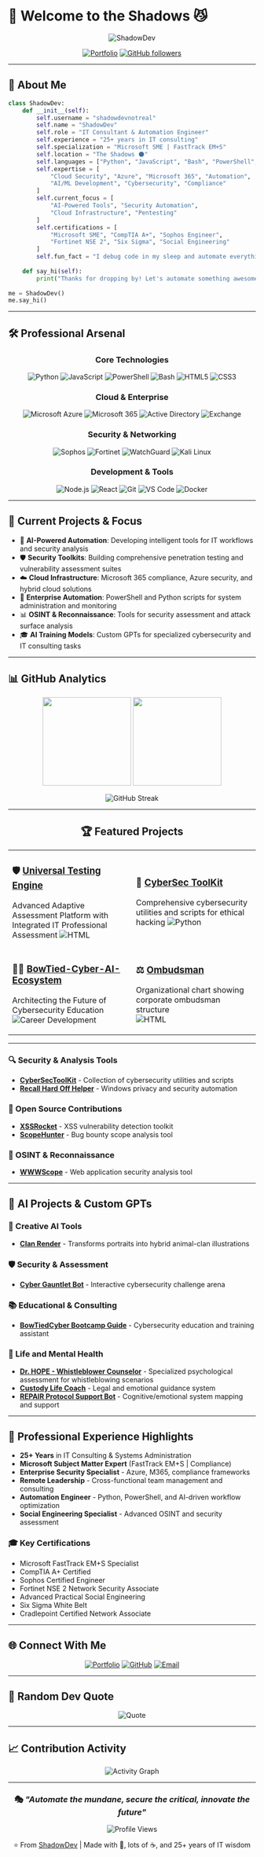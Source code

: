 # 👋 Welcome to the Shadows 😼

<div align="center">
  
  ![ShadowDev](https://readme-typing-svg.herokuapp.com/?font=Fira+Code&size=30&pause=1000&color=9d50bb&center=true&vCenter=true&width=435&lines=I'm+ShadowDev;Script+Kitty;IT+Consultant;25%2B+Years+Experience;Microsoft+SME)
  
  [![Portfolio](https://img.shields.io/badge/Portfolio-shadowdevnotreal.github.io-blueviolet?style=for-the-badge&logo=github-pages)](https://shadowdevnotreal.github.io)
  [![GitHub followers](https://img.shields.io/github/followers/shadowdevnotreal?style=for-the-badge&logo=github&color=9d50bb)](https://github.com/shadowdevnotreal)
  
</div>

---

## 🌟 About Me

```python
class ShadowDev:
    def __init__(self):
        self.username = "shadowdevnotreal"
        self.name = "ShadowDev"
        self.role = "IT Consultant & Automation Engineer"
        self.experience = "25+ years in IT consulting"
        self.specialization = "Microsoft SME | FastTrack EM+S"
        self.location = "The Shadows 🌑"
        self.languages = ["Python", "JavaScript", "Bash", "PowerShell", "HTML/CSS"]
        self.expertise = [
            "Cloud Security", "Azure", "Microsoft 365", "Automation",
            "AI/ML Development", "Cybersecurity", "Compliance"
        ]
        self.current_focus = [
            "AI-Powered Tools", "Security Automation", 
            "Cloud Infrastructure", "Pentesting"
        ]
        self.certifications = [
            "Microsoft SME", "CompTIA A+", "Sophos Engineer",
            "Fortinet NSE 2", "Six Sigma", "Social Engineering"
        ]
        self.fun_fact = "I debug code in my sleep and automate everything 😴"
    
    def say_hi(self):
        print("Thanks for dropping by! Let's automate something awesome together 🚀")
        
me = ShadowDev()
me.say_hi()
```

---

## 🛠️ Professional Arsenal

<div align="center">

### Core Technologies
![Python](https://img.shields.io/badge/Python-3776AB?style=for-the-badge&logo=python&logoColor=white)
![JavaScript](https://img.shields.io/badge/JavaScript-F7DF1E?style=for-the-badge&logo=javascript&logoColor=black)
![PowerShell](https://img.shields.io/badge/PowerShell-5391FE?style=for-the-badge&logo=powershell&logoColor=white)
![Bash](https://img.shields.io/badge/Bash-4EAA25?style=for-the-badge&logo=gnu-bash&logoColor=white)
![HTML5](https://img.shields.io/badge/HTML5-E34F26?style=for-the-badge&logo=html5&logoColor=white)
![CSS3](https://img.shields.io/badge/CSS3-1572B6?style=for-the-badge&logo=css3&logoColor=white)

### Cloud & Enterprise
![Microsoft Azure](https://img.shields.io/badge/Microsoft_Azure-0089D0?style=for-the-badge&logo=microsoft-azure&logoColor=white)
![Microsoft 365](https://img.shields.io/badge/Microsoft_365-D83B01?style=for-the-badge&logo=microsoft-office&logoColor=white)
![Active Directory](https://img.shields.io/badge/Active_Directory-0078D4?style=for-the-badge&logo=microsoft&logoColor=white)
![Exchange](https://img.shields.io/badge/Exchange-0078D4?style=for-the-badge&logo=microsoft-exchange&logoColor=white)

### Security & Networking
![Sophos](https://img.shields.io/badge/Sophos-0066B2?style=for-the-badge&logo=sophos&logoColor=white)
![Fortinet](https://img.shields.io/badge/Fortinet-EE3124?style=for-the-badge&logo=fortinet&logoColor=white)
![WatchGuard](https://img.shields.io/badge/WatchGuard-FF6600?style=for-the-badge&logoColor=white)
![Kali Linux](https://img.shields.io/badge/Kali_Linux-557C94?style=for-the-badge&logo=kali-linux&logoColor=white)

### Development & Tools
![Node.js](https://img.shields.io/badge/Node.js-339933?style=for-the-badge&logo=node.js&logoColor=white)
![React](https://img.shields.io/badge/React-61DAFB?style=for-the-badge&logo=react&logoColor=black)
![Git](https://img.shields.io/badge/Git-F05032?style=for-the-badge&logo=git&logoColor=white)
![VS Code](https://img.shields.io/badge/VS_Code-007ACC?style=for-the-badge&logo=visual-studio-code&logoColor=white)
![Docker](https://img.shields.io/badge/Docker-2496ED?style=for-the-badge&logo=docker&logoColor=white)

</div>

---

## 🎯 Current Projects & Focus

- 🤖 **AI-Powered Automation**: Developing intelligent tools for IT workflows and security analysis
- 🛡️ **Security Toolkits**: Building comprehensive penetration testing and vulnerability assessment suites
- ☁️ **Cloud Infrastructure**: Microsoft 365 compliance, Azure security, and hybrid cloud solutions
- 🔧 **Enterprise Automation**: PowerShell and Python scripts for system administration and monitoring
- 📊 **OSINT & Reconnaissance**: Tools for security assessment and attack surface analysis
- 🎓 **AI Training Models**: Custom GPTs for specialized cybersecurity and IT consulting tasks

---

## 📊 GitHub Analytics

<div align="center">
  
  <img height="180em" src="https://github-readme-stats.vercel.app/api?username=shadowdevnotreal&show_icons=true&theme=tokyonight&include_all_commits=true&count_private=true&hide_border=true"/>
  <img height="180em" src="https://github-readme-stats.vercel.app/api/top-langs/?username=shadowdevnotreal&layout=compact&theme=tokyonight&hide_border=true&langs_count=8"/>
  
</div>

<div align="center">
  
  ![GitHub Streak](https://github-readme-streak-stats.herokuapp.com/?user=shadowdevnotreal&theme=tokyonight&hide_border=true)
  
</div>

---

<div align="center">

## 🏆 Featured Projects

<table>
<tr>
<td width="50%">

### 🛡️ [Universal Testing Engine](https://github.com/shadowdevnotreal/Universal-Testing-Engine)
Advanced Adaptive Assessment Platform with Integrated IT Professional Assessment
![HTML](https://img.shields.io/badge/-HTML-E34F26?style=flat-square&logo=html5&logoColor=white)

</td>
<td width="50%">

### 🔧 [CyberSec ToolKit](https://github.com/shadowdevnotreal/CyberSecToolKit)  
Comprehensive cybersecurity utilities and scripts for ethical hacking
![Python](https://img.shields.io/badge/-Python-3776AB?style=flat-square&logo=python&logoColor=white)

</td>
</tr>
<tr>
<td width="50%">

### 🧑‍🎓 [BowTied-Cyber-AI-Ecosystem](https://github.com/shadowdevnotreal/BowTied-Cyber-AI-Ecosystem)
Architecting the Future of Cybersecurity Education
![Career Development](https://img.shields.io/badge/Career-Development-4ecdc4?style=flat-square&logo=trending-up&logoColor=white)

</td>
<td width="50%">

### ⚖️ [Ombudsman](https://github.com/shadowdevnotreal/ombudsman)
Organizational chart showing corporate ombudsman structure  
![HTML](https://img.shields.io/badge/-HTML-E34F26?style=flat-square&logo=html5&logoColor=white)

</td>
</tr>
</table>

</div>


---

### 🔍 Security & Analysis Tools
- **[CyberSecToolKit](https://github.com/shadowdevnotreal/CyberSecToolKit)** - Collection of cybersecurity utilities and scripts
- **[Recall Hard Off Helper](https://github.com/shadowdevnotreal/Recall-Hard-Off-Helper)** - Windows privacy and security automation

### 🤝 Open Source Contributions
- **[XSSRocket](https://github.com/shadowdevnotreal/XSSRocket)** - XSS vulnerability detection toolkit
- **[ScopeHunter](https://github.com/blackhatethicalhacking/ScopeHunter)** - Bug bounty scope analysis tool

### 📡 OSINT & Reconnaissance  
- **[WWWScope](https://github.com/shadowdevnotreal/WWWScope)** - Web application security analysis tool

---

## 🤖 AI Projects & Custom GPTs

### 🎨 Creative AI Tools
- **[Clan Render](https://chatgpt.com/g/g-68ac0cbf9a9c8191be631440c2a3cfe8-clan-render)** - Transforms portraits into hybrid animal-clan illustrations

### 🛡️ Security & Assessment
- **[Cyber Gauntlet Bot](https://chatgpt.com/g/g-681f26522b2081919a4e8750aaa11fb5-cyber-gauntlet-bot)** - Interactive cybersecurity challenge arena

### 📚 Educational & Consulting
- **[BowTiedCyber Bootcamp Guide](https://chatgpt.com/g/g-6833c1ec235881919ce84a0356c201f3-bowtiedcyber-bootcamp-guide)** - Cybersecurity education and training assistant

### 💙 Life and Mental Health
- **[Dr. HOPE - Whistleblower Counselor](https://chatgpt.com/g/g-6832658d75988191a6a6572573bf3122-dr-hope-whistleblower-assessment-counselor)** - Specialized psychological assessment for whistleblowing scenarios
- **[Custody Life Coach](https://chatgpt.com/g/g-686509eec914819181e27d26d6a35742-custody-life-coach)** - Legal and emotional guidance system
- **[REPAIR Protocol Support Bot](https://chatgpt.com/g/g-685f7ec1cae4819183b514fdeff27b43-repair-protocol-support-bot)** - Cognitive/emotional system mapping and support

---

## 💼 Professional Experience Highlights

- **25+ Years** in IT Consulting & Systems Administration
- **Microsoft Subject Matter Expert** (FastTrack EM+S | Compliance)
- **Enterprise Security Specialist** - Azure, M365, compliance frameworks
- **Remote Leadership** - Cross-functional team management and consulting
- **Automation Engineer** - Python, PowerShell, and AI-driven workflow optimization
- **Social Engineering Specialist** - Advanced OSINT and security assessment

### 🎓 Key Certifications
- Microsoft FastTrack EM+S Specialist
- CompTIA A+ Certified
- Sophos Certified Engineer  
- Fortinet NSE 2 Network Security Associate
- Advanced Practical Social Engineering
- Six Sigma White Belt
- Cradlepoint Certified Network Associate

---

## 🌐 Connect With Me

<div align="center">

[![Portfolio](https://img.shields.io/badge/🌐_Portfolio-Visit_My_Site-blueviolet?style=for-the-badge)](https://shadowdevnotreal.github.io)
[![GitHub](https://img.shields.io/badge/GitHub-Follow_Me-181717?style=for-the-badge&logo=github)](https://github.com/shadowdevnotreal)
[![Email](https://img.shields.io/badge/GitHub_Email-Get_In_Touch-red?style=for-the-badge&logo=gmail&logoColor=white)](mailto:43219706+shadowdevnotreal@users.noreply.github.com)

</div>

---

## 💭 Random Dev Quote

<div align="center">

![Quote](https://quotes-github-readme.vercel.app/api?type=horizontal&theme=tokyonight&hide_border=true)

</div>

---

## 📈 Contribution Activity

<div align="center">

![Activity Graph](https://github-readme-activity-graph.vercel.app/graph?username=shadowdevnotreal&bg_color=1a1b27&color=9d50bb&line=9d50bb&point=fff&area=true&hide_border=true)

</div>

---

<div align="center">
  
  ### 🎭 *"Automate the mundane, secure the critical, innovate the future"*
  
  ![Profile Views](https://komarev.com/ghpvc/?username=shadowdevnotreal&color=blueviolet&style=flat-square&label=Profile+Views)
  
  ⭐️ From [ShadowDev](https://github.com/shadowdevnotreal) | Made with 💜, lots of ☕, and 25+ years of IT wisdom
  
</div>

